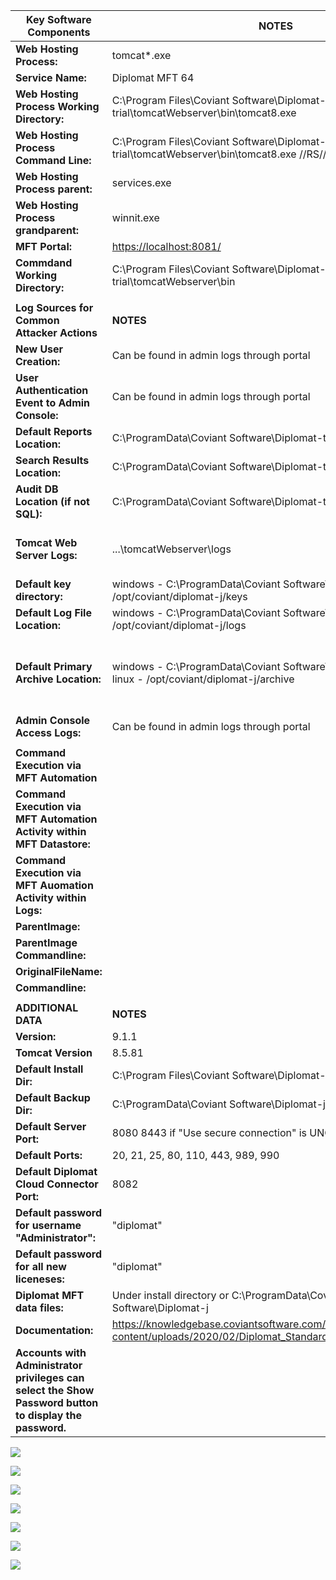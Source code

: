| **Key Software Components**                                                                             | **NOTES**                                                                                                        |                                                                                                                                                                                                                                              |
|---------------------------------------------------------------------------------------------------------|------------------------------------------------------------------------------------------------------------------|----------------------------------------------------------------------------------------------------------------------------------------------------------------------------------------------------------------------------------------------|
| **Web Hosting Process:**                                                                                | tomcat\*.exe                                                                                                     | ex: tomcat8.exe                                                                                                                                                                                                                              |
| **Service Name:**                                                                                       | Diplomat MFT 64                                                                                                  |                                                                                                                                                                                                                                              |
| **Web Hosting Process Working Directory:**                                                              | C:\\Program Files\\Coviant Software\\Diplomat-trial\\tomcatWebserver\\bin\\tomcat8.exe                           |                                                                                                                                                                                                                                              |
| **Web Hosting Process Command Line:**                                                                   | C:\\Program Files\\Coviant Software\\Diplomat-trial\\tomcatWebserver\\bin\\tomcat8.exe //RS//DiplomatTrialServer |                                                                                                                                                                                                                                              |
| **Web Hosting Process parent:**                                                                         | services.exe                                                                                                     |                                                                                                                                                                                                                                              |
| **Web Hosting Process grandparent:**                                                                    | winnit.exe                                                                                                       |                                                                                                                                                                                                                                              |
| **MFT Portal:**                                                                                         | <https://localhost:8081/>                                                                                        |                                                                                                                                                                                                                                              |
| **Commdand Working Directory:**                                                                         | C:\\Program Files\\Coviant Software\\Diplomat-trial\\tomcatWebserver\\bin                                        |                                                                                                                                                                                                                                              |
|                                                                                                         |                                                                                                                  |                                                                                                                                                                                                                                              |
| **Log Sources for Common Attacker Actions**                                                             | **NOTES**                                                                                                        |                                                                                                                                                                                                                                              |
| **New User Creation:**                                                                                  | Can be found in admin logs through portal                                                                        | click file\>logs\>logName                                                                                                                                                                                                                    |
| **User Authentication Event to Admin Console:**                                                         | Can be found in admin logs through portal                                                                        |                                                                                                                                                                                                                                              |
| **Default Reports Location:**                                                                           |  C:\\ProgramData\\Coviant Software\\Diplomat-trial\\reports                                                      |                                                                                                                                                                                                                                              |
| **Search Results Location:**                                                                            |  C:\\ProgramData\\Coviant Software\\Diplomat-trial\\search                                                       |                                                                                                                                                                                                                                              |
| **Audit DB Location (if not SQL):**                                                                     | C:\\ProgramData\\Coviant Software\\Diplomat-trial\\auditDb                                                       |                                                                                                                                                                                                                                              |
| **Tomcat Web Server Logs:**                                                                             | ...\\tomcatWebserver\\logs                                                                                       | windows - C:\\Program Files\\Coviant Software\\diplomat-j\\tomcatWebserver\\logs linux - opt/coviant/diplomatj/tomcatWebserver/logs                                                                                                          |
| **Default key directory:**                                                                              | windows - C:\\ProgramData\\Coviant Software\\Diplomat-j\\keys linux - /opt/coviant/diplomat-j/keys               | refer to page 64 of documentation                                                                                                                                                                                                            |
| **Default Log File Location:**                                                                          | windows - C:\\ProgramData\\Coviant Software\\Diplomat-j\\logs linux - /opt/coviant/diplomat-j/logs               | logs must be downloaded from admin portal                                                                                                                                                                                                    |
| **Default Primary Archive Location:**                                                                   | windows - C:\\ProgramData\\Coviant Software\\Diplomat-j\\archive linux - /opt/coviant/diplomat-j/archive         | Primary archive files are copies of the files that are transferred by Diplomat MFT file transfer jobs. The Primary Archive Settings allow you to archive files for every job in one centralized location  Refer to page 155 of documentation |
| **Admin Console Access Logs:**                                                                          | Can be found in admin logs through portal                                                                        |                                                                                                                                                                                                                                              |
|                                                                                                         |                                                                                                                  |                                                                                                                                                                                                                                              |
| **Command Execution via MFT Automation**                                                                |                                                                                                                  |                                                                                                                                                                                                                                              |
| **Command Execution via MFT Automation Activity within MFT Datastore:**                                 |                                                                                                                  |                                                                                                                                                                                                                                              |
| **Command Execution via MFT Auomation Activity within Logs:**                                           |                                                                                                                  |                                                                                                                                                                                                                                              |
| **ParentImage:**                                                                                        |                                                                                                                  |                                                                                                                                                                                                                                              |
| **ParentImage Commandline:**                                                                            |                                                                                                                  |                                                                                                                                                                                                                                              |
| **OriginalFileName:**                                                                                   |                                                                                                                  |                                                                                                                                                                                                                                              |
| **Commandline:**                                                                                        |                                                                                                                  |                                                                                                                                                                                                                                              |
|                                                                                                         |                                                                                                                  |                                                                                                                                                                                                                                              |
| **ADDITIONAL DATA**                                                                                     | **NOTES**                                                                                                        |                                                                                                                                                                                                                                              |
| **Version:**                                                                                            | 9.1.1                                                                                                            |                                                                                                                                                                                                                                              |
| **Tomcat Version**                                                                                      | 8.5.81                                                                                                           |                                                                                                                                                                                                                                              |
| **Default Install Dir:**                                                                                | C:\\Program Files\\Coviant Software\\Diplomat-j                                                                  |                                                                                                                                                                                                                                              |
| **Default Backup Dir:**                                                                                 | C:\\ProgramData\\Coviant Software\\Diplomat-j\\backup                                                            | all backup files have ".dbu" extension                                                                                                                                                                                                       |
| **Default Server Port:**                                                                                | 8080  8443 if "Use secure connection" is UNCHECKED                                                               |                                                                                                                                                                                                                                              |
| **Default Ports:**                                                                                      | 20, 21, 25, 80, 110, 443, 989, 990                                                                               |                                                                                                                                                                                                                                              |
| **Default Diplomat Cloud Connector Port:**                                                              | 8082                                                                                                             |                                                                                                                                                                                                                                              |
| **Default password for username "Administrator":**                                                      | "diplomat"                                                                                                       | Refer to page 56 of documentation                                                                                                                                                                                                            |
| **Default password for all new liceneses:**                                                             | "diplomat"                                                                                                       | Refer to page 15 of documentation                                                                                                                                                                                                            |
| **Diplomat MFT data files:**                                                                            | Under install directory or C:\\ProgramData\\Coviant Software\\Diplomat-j                                         |                                                                                                                                                                                                                                              |
| **Documentation:**                                                                                      | <https://knowledgebase.coviantsoftware.com/wp-content/uploads/2020/02/Diplomat_Standard_User_Guide_v6.1.2.pdf>   |                                                                                                                                                                                                                                              |
| **Accounts with Administrator privileges can select the Show Password button to display the password.** |                                                                                                                  | Refer to page 110 of document                                                                                                                                                                                                                |

![](media/6eabf87f802f3bfdb0a3c21a1768b7e7.png)

![](media/e8eb6058f52a02c1eb8e919487ec518c.png)

![](media/19081c399e5e9fab60b0307d273298c9.png)

![](media/d9ee9812e6ab67901e299ca0afb7d96d.png)

![](media/29e62590f3a1eafcf8d55a0c652b305f.png)

![](media/0de8d972e3f64ac87466e0a55c30b5a9.png)

![](media/07541b7053bd4be84177c631dad14783.png)
